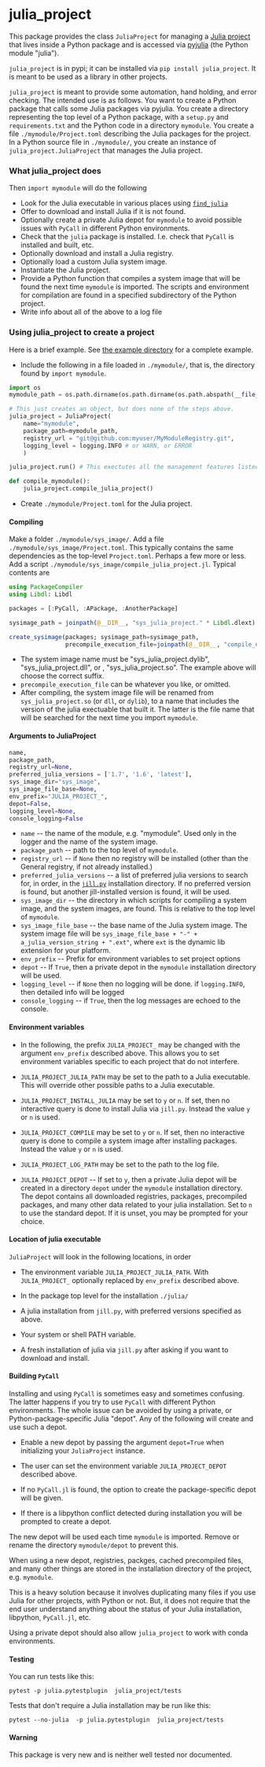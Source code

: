 # julia_project

This package provides the class `JuliaProject` for managing a
[Julia project](https://pkgdocs.julialang.org/v1.7/environments/) that lives inside
a Python package and is accessed via [pyjulia](https://github.com/JuliaPy/pyjulia) (the Python module "julia").


`julia_project` is in pypi; it can be installed via `pip install julia_project`. It is meant to be used as a library
in other projects.


`julia_project` is meant to provide some automation, hand holding, and error checking.
The intended use is as follows.
You want to create a Python package that calls some Julia packages via pyjulia.
You create a directory representing the top level of a Python package,
with a `setup.py` and `requirements.txt` and the Python code
in a directory `mymodule`.
You create a file `./mymodule/Project.toml` describing the Julia packages for the project.
In a Python source file in `./mymodule/`, you create an instance of `julia_project.JuliaProject`
that manages the Julia project.

### What julia_project does

Then `import mymodule` will do the following

* Look for the Julia executable in various places using [`find_julia`](https://github.com/jlapeyre/find_julia)
* Offer to download and install Julia if it is not found.
* Optionally create a private Julia depot for `mymodule` to avoid possible issues with
  `PyCall` in different Python environments.
* Check that the `julia` package is installed.
  I.e. check that `PyCall` is installed and built, etc.
* Optionally download and install a Julia registry.
* Optionally load a custom Julia system image.
* Instantiate the Julia project.
* Provide a Python function that compiles a system image that will be found the next
  time `mymodule` is imported. The scripts and environment for compilation are found in
  a specified subdirectory of the Python project.
* Write info about all of the above to a log file

### Using julia_project to create a project

Here is a brief example. See [the example directory](./examples/myjuliamod) for a complete example.

* Include the following in a file loaded in `./mymodule/`, that is, the directory found by `import mymodule`.
```python
import os
mymodule_path = os.path.dirname(os.path.dirname(os.path.abspath(__file__)))

# This just creates an object, but does none of the steps above.
julia_project = JuliaProject(
    name="mymodule",
    package_path=mymodule_path,
    registry_url = "git@github.com:myuser/MyModuleRegistry.git",
    logging_level = logging.INFO # or WARN, or ERROR
    )

julia_project.run() # This exectutes all the management features listed above

def compile_mymodule():
    julia_project.compile_julia_project()
```

* Create `./mymodule/Project.toml` for the Julia project.

#### Compiling

Make a folder `./mymodule/sys_image/`. Add a file `./mymodule/sys_image/Project.toml`.
This typically contains the same dependencies as the top-level `Project.toml`. Perhaps a few
more or less.
Add a script `./mymodule/sys_image/compile_julia_project.jl`. Typical contents are
```julia
using PackageCompiler
using Libdl: Libdl

packages = [:PyCall, :APackage, :AnotherPackage]

sysimage_path = joinpath(@__DIR__, "sys_julia_project." * Libdl.dlext)

create_sysimage(packages; sysimage_path=sysimage_path,
                precompile_execution_file=joinpath(@__DIR__, "compile_exercise_script.jl"))
```
* The system image name must be "sys_julia_project.dylib", "sys_julia_project.dll", or , "sys_julia_project.so".
  The example above will choose the correct suffix.
* `precompile_execution_file` can be whatever you like, or omitted.
*  After compiling, the system image file will be renamed from
   `sys_julia_project.so` (or `dll`, or `dylib`), to a name that includes the version of the julia exectuable
   that built it. The latter is the file name that will be searched for the next time
   you import `mymodule`.

#### Arguments to JuliaProject

```python
name,
package_path,
registry_url=None,
preferred_julia_versions = ['1.7', '1.6', 'latest'],
sys_image_dir="sys_image",
sys_image_file_base=None,
env_prefix="JULIA_PROJECT_",
depot=False,
logging_level=None,
console_logging=False
```

* `name` -- the name of the module, e.g. "mymodule". Used only in the logger and the name of the system image.
* `package_path` -- path to the top level of `mymodule`.
* `registry_url` -- if `None` then no registry will be installed (other than
   the General registry, if not already installed.)
* `preferred_julia_versions` -- a list of preferred julia versions to search for, in order, in the [`jill.py`](https://github.com/johnnychen94/jill.py)
   installation directory. If no preferred version is found, but another jill-installed version is found, it will be used.
* `sys_image_dir` -- the directory in which scripts for compiling a system image, and the system images, are found. This is
   relative to the top level of `mymodule`.
* `sys_image_file_base` -- the base name of the Julia system image. The system image file will be `sys_image_file_base + "-" + a_julia_version_string + ".ext"`,
    where `ext` is the dynamic lib extension for your platform.
* `env_prefix` -- Prefix for environment variables to set project options
* `depot` -- If `True`, then a private depot in the `mymodule` installation directory will be used.
* `logging_level` -- if `None` then no logging will be done. if `logging.INFO`, then detailed info will be logged
* `console_logging` -- if `True`, then the log messages are echoed to the console.

#### Environment variables

* In the following, the prefix `JULIA_PROJECT_` may be changed with the argument `env_prefix` described above. This allows you
  to set environment variables specific to each project that do not interfere.

* `JULIA_PROJECT_JULIA_PATH` may be set to the path to a Julia executable. This will override other possible paths to a Julia executable.

* `JULIA_PROJECT_INSTALL_JULIA` may be set to `y` or `n`. If set, then no interactive query is done to install Julia via `jill.py`.
   Instead the value `y` or `n` is used.

* `JULIA_PROJECT_COMPILE` may be set to `y` or `n`. If set, then no interactive query is done to compile a system image
  after installing packages. Instead the value `y` or `n` is used.

* `JULIA_PROJECT_LOG_PATH` may be set to the path to the log file.

* `JULIA_PROJECT_DEPOT` -- If set to `y`, then a private Julia depot will be created in a directory `depot` under the
  `mymodule` installation directory. The depot contains all downloaded registries, packages, precompiled packages, and
   many other data related to your julia installation. Set to `n` to use the standard depot. If it is unset, you may
   be prompted for your choice.

#### Location of julia executable

`JuliaProject` will look in the following locations, in order

* The environment variable `JULIA_PROJECT_JULIA_PATH`. With `JULIA_PROJECT_` optionally replaced by `env_prefix` described above.

* In the package top level for the installation `./julia/`

* A julia installation from `jill.py`, with preferred versions specified as above.

* Your system or shell PATH variable.

* A fresh installation of julia via `jill.py` after asking if you want to download and install.

#### Building `PyCall`

Installing and using `PyCall` is sometimes easy and sometimes confusing. The latter happens if
you try to use `PyCall` with different Python environments. The whole issue can be avoided
by using a private, or Python-package-specific Julia "depot".
Any of the following will create and use such a depot.

* Enable a new depot by passing the argument `depot=True` when initializing your `JuliaProject` instance.

* The user can set the environment variable `JULIA_PROJECT_DEPOT` described above.

* If no `PyCall.jl` is found, the option to create the package-specific depot will be given.

* If there is a libpython conflict detected during installation you will be prompted to
 create a depot.

The new depot will be used each time `mymodule` is imported. Remove or rename the directory `mymodule/depot`
to prevent this.

When using a new depot, registries, packges, cached precompiled files, and many other things are stored
in the installation directory of the project, e.g. `mymodule`.

This is a heavy solution because it involves duplicating many files if you use Julia for other projects, with Python or not.
But, it does not require that the end user understand anything about the status of your Julia installation, libpython, `PyCall.jl`,
etc.

Using a private depot should also allow `julia_project` to work with conda environments.

#### Testing

You can run tests like this:

```shell
pytest -p julia.pytestplugin  julia_project/tests
```

Tests that don't require a Julia installation may be run like this:

```shell
pytest --no-julia  -p julia.pytestplugin  julia_project/tests
```

#### Warning

This package is very new and is neither well tested nor documented.
